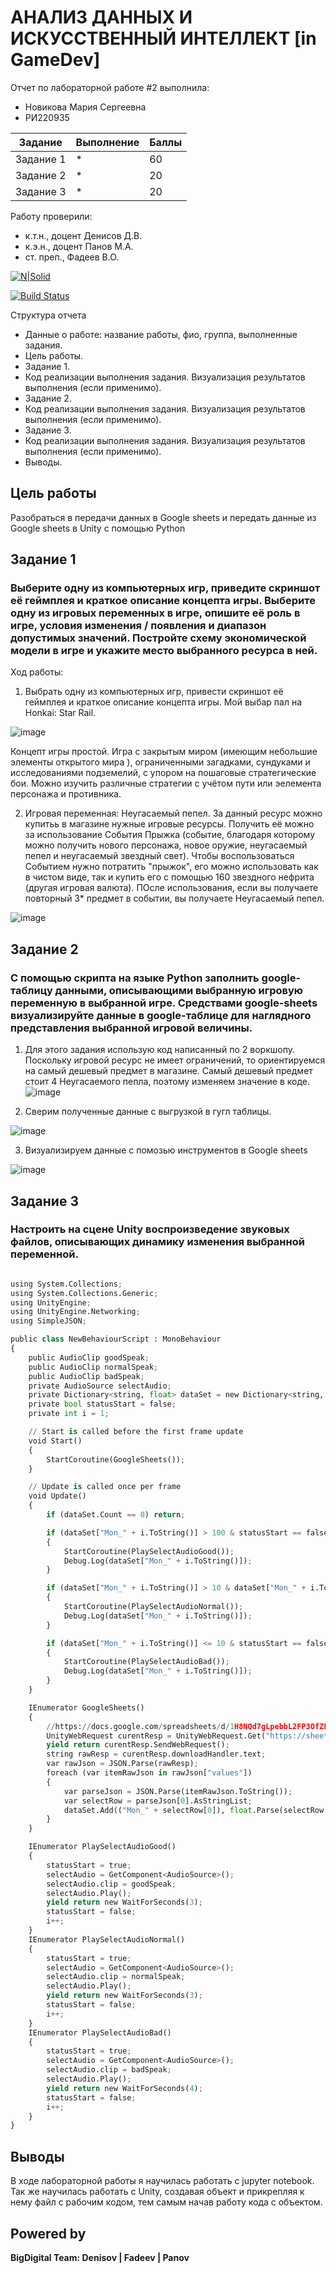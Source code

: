 # АНАЛИЗ ДАННЫХ И ИСКУССТВЕННЫЙ ИНТЕЛЛЕКТ [in GameDev]
Отчет по лабораторной работе #2 выполнила:
- Новикова Мария Сергеевна
- РИ220935

| Задание | Выполнение | Баллы |
| ------ | ------ | ------ |
| Задание 1 | * | 60 |
| Задание 2 | * | 20 |
| Задание 3 | * | 20 |

Работу проверили:
- к.т.н., доцент Денисов Д.В.
- к.э.н., доцент Панов М.А.
- ст. преп., Фадеев В.О.

[![N|Solid](https://cldup.com/dTxpPi9lDf.thumb.png)](https://nodesource.com/products/nsolid)

[![Build Status](https://travis-ci.org/joemccann/dillinger.svg?branch=master)](https://travis-ci.org/joemccann/dillinger)

Структура отчета

- Данные о работе: название работы, фио, группа, выполненные задания.
- Цель работы.
- Задание 1.
- Код реализации выполнения задания. Визуализация результатов выполнения (если применимо).
- Задание 2.
- Код реализации выполнения задания. Визуализация результатов выполнения (если применимо).
- Задание 3.
- Код реализации выполнения задания. Визуализация результатов выполнения (если применимо).
- Выводы.

## Цель работы
Разобраться в передачи данных в Google sheets и передать данные из Google sheets в Unity с помощью Python

## Задание 1
### Выберите одну из компьютерных игр, приведите скриншот её геймплея и краткое описание концепта игры. Выберите одну из игровых переменных в игре, опишите её роль в игре, условия изменения / появления и диапазон допустимых значений. Постройте схему экономической модели в игре и укажите место выбранного ресурса в ней.

Ход работы: 

1. Выбрать одну из компьютерных игр, привести скриншот её геймплея и краткое описание концепта игры.
    Мой выбар пал на Honkai: Star Rail. 

![image](https://github.com/kofuru/readme/assets/127126154/ef7fa948-0f74-4fb3-9ef8-f4f57e4744b1)

Концепт игры простой. Игра с закрытым миром (имеющим небольшие элементы открытого мира ), ограниченными загадками, сундуками и исследованиями подземелий, с упором на пошаговые стратегические бои. Можно изучить различные стратегии с учётом пути или эелемента персонажа и противника.

2. Игровая переменная: Неугасаемый пепел. За данный ресурс можно купитьь в магазине нужные игровые ресурсы. Получить её можно за использование События Прыжка (событие, благодаря которому можно получить нового персонажа, новое оружие, неугасаемый пепел и неугасаемый звездный свет). Чтобы воспользоваться Событием нужно потратить "прыжок", его можно использовать как в чистом виде, так и купить его с помощью 160 звездного нефрита (другая игровая валюта). ПОсле использования, если вы получаете повторный 3* предмет в событии, вы получаете Неугасаемый пепел.  
    
![image](https://github.com/kofuru/readme/assets/127126154/8ea8714c-b5cc-4e3b-a03a-8efdfdeceb11)


## Задание 2
### С помощью скрипта на языке Python заполнить google-таблицу данными, описывающими выбранную игровую переменную в выбранной игре. Средствами google-sheets визуализируйте данные в google-таблице для наглядного представления выбранной игровой величины.

1. Для этого задания использую код написанный по 2 воркшопу. Поскольку игровой ресурс не имеет ограничений, то ориентируемся на самый дешевый предмет в магазине. Самый дешевый предмет стоит 4 Неугасаемого пепла, поэтому изменяем значение в коде. 
![image](https://github.com/kofuru/readme/assets/127126154/e3c512c8-b652-4d71-82cf-ff2552b17010)

2. Сверим полученные данные с выгрузкой в гугл таблицы.

![image](https://github.com/kofuru/readme/assets/127126154/66519a43-0fe0-44b9-b542-882b7ad655ae)

3. Визуализируем данные с помозью инструментов в Google sheets

![image](https://github.com/kofuru/readme/assets/127126154/b9b09dd0-0125-4870-9b10-a4a949ea61b2)

## Задание 3
### Настроить на сцене Unity воспроизведение звуковых файлов, описывающих динамику изменения выбранной переменной. 
```py

using System.Collections;
using System.Collections.Generic;
using UnityEngine;
using UnityEngine.Networking;
using SimpleJSON;

public class NewBehaviourScript : MonoBehaviour
{
    public AudioClip goodSpeak;
    public AudioClip normalSpeak;
    public AudioClip badSpeak;
    private AudioSource selectAudio;
    private Dictionary<string, float> dataSet = new Dictionary<string, float>();
    private bool statusStart = false;
    private int i = 1;

    // Start is called before the first frame update
    void Start()
    {
        StartCoroutine(GoogleSheets());
    }

    // Update is called once per frame
    void Update()
    {
        if (dataSet.Count == 0) return;

        if (dataSet["Mon_" + i.ToString()] > 100 & statusStart == false & i != dataSet.Count)
        {
            StartCoroutine(PlaySelectAudioGood());
            Debug.Log(dataSet["Mon_" + i.ToString()]);
        }

        if (dataSet["Mon_" + i.ToString()] > 10 & dataSet["Mon_" + i.ToString()] < 100 & statusStart == false & i != dataSet.Count)
        {
            StartCoroutine(PlaySelectAudioNormal());
            Debug.Log(dataSet["Mon_" + i.ToString()]);
        }

        if (dataSet["Mon_" + i.ToString()] <= 10 & statusStart == false & i != dataSet.Count)
        {
            StartCoroutine(PlaySelectAudioBad());
            Debug.Log(dataSet["Mon_" + i.ToString()]);
        }
    }

    IEnumerator GoogleSheets()
    {
        //https://docs.google.com/spreadsheets/d/1H8NQd7gLpebbL2FP3OfZFlVCu7aluN6y4JKxrS4H7tE/edit?usp=sharing
        UnityWebRequest curentResp = UnityWebRequest.Get("https://sheets.googleapis.com/v4/spreadsheets/1H8NQd7gLpebbL2FP3OfZFlVCu7aluN6y4JKxrS4H7tE/values/Лист1?key=AIzaSyA8cQwYwFO0Zl0RYh3XIhfdmc4xNKHd7a4");
        yield return curentResp.SendWebRequest();
        string rawResp = curentResp.downloadHandler.text;
        var rawJson = JSON.Parse(rawResp);
        foreach (var itemRawJson in rawJson["values"])
        {
            var parseJson = JSON.Parse(itemRawJson.ToString());
            var selectRow = parseJson[0].AsStringList;
            dataSet.Add(("Mon_" + selectRow[0]), float.Parse(selectRow[2]));
        }
    }

    IEnumerator PlaySelectAudioGood()
    {
        statusStart = true;
        selectAudio = GetComponent<AudioSource>();
        selectAudio.clip = goodSpeak;
        selectAudio.Play();
        yield return new WaitForSeconds(3);
        statusStart = false;
        i++;
    }
    IEnumerator PlaySelectAudioNormal()
    {
        statusStart = true;
        selectAudio = GetComponent<AudioSource>();
        selectAudio.clip = normalSpeak;
        selectAudio.Play();
        yield return new WaitForSeconds(3);
        statusStart = false;
        i++;
    }
    IEnumerator PlaySelectAudioBad()
    {
        statusStart = true;
        selectAudio = GetComponent<AudioSource>();
        selectAudio.clip = badSpeak;
        selectAudio.Play();
        yield return new WaitForSeconds(4);
        statusStart = false;
        i++;
    }
}

```
## Выводы

В ходе лабораторной работы я научилась работать с jupyter notebook. Так же научилась работать с Unity, создавая объект и прикрепляя к нему файл с рабочим кодом, тем самым начав работу кода с объектом.  

## Powered by

**BigDigital Team: Denisov | Fadeev | Panov**
